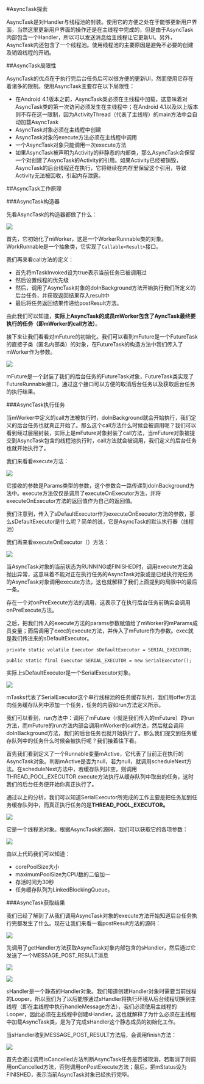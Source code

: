#AsyncTask探索

AsyncTask是对Handler与线程池的封装。使用它的方便之处在于能够更新用户界面，当然这里更新用户界面的操作还是在主线程中完成的，但是由于AsyncTask内部包含一个Handler，所以可以发送消息给主线程让它更新UI。另外，AsyncTask内还包含了一个线程池。使用线程池的主要原因是避免不必要的创建及销毁线程的开销。

##AsyncTask局限性

AsyncTask的优点在于执行完后台任务后可以很方便的更新UI，然而使用它存在着诸多的限制。使用AsyncTask主要存在以下局限性：

* 在Android 4.1版本之前，AsyncTask类必须在主线程中加载，这意味着对AsyncTask类的第一次访问必须发生在主线程中；在Android 4.1以及以上版本则不存在这一限制，因为ActivityThread（代表了主线程）的main方法中会自动加载AsyncTask
* AsyncTask对象必须在主线程中创建
* AsyncTask对象的execute方法必须在主线程中调用
* 一个AsyncTask对象只能调用一次execute方法
* 如果AsyncTask被声明为Activity的非静态的内部类，那么AsyncTask会保留一个对创建了AsyncTask的Activity的引用。如果Activity已经被销毁，AsyncTask的后台线程还在执行，它将继续在内存里保留这个引用，导致Activity无法被回收，引起内存泄露。

##AsyncTask工作原理

###AsyncTask构造器

先看AsyncTask的构造器都做了什么：

![](/assets/AsyncTask_Construct.jpeg)

首先，它初始化了mWorker，这是一个WorkerRunnable类的对象。WorkRunnable是一个抽象类，它实现了`Callable<Result>`接口。

我们再来看call方法的定义：
* 首先将mTaskInvoked设为true表示当前任务已被调用过
* 然后设置线程的优先级
* 然后，调用了AsyncTask对象的doInBackground方法开始执行我们所定义的后台任务，并获取返回结果存入result中
* 最后将任务返回结果传递给postResult方法。

由此我们可以知道，**实际上AsyncTask的成员mWorker包含了AyncTask最终要执行的任务（即mWorker的call方法）**。

接下来让我们看看对mFuture的初始化。我们可以看到mFuture是一个FutureTask的直接子类（匿名内部类）的对象，在FutureTask的构造方法中我们传入了mWorker作为参数。

![](/assets/FutureTask_Constructor.jpeg)

mFuture是一个封装了我们的后台任务的FutureTask对象，FutureTask类实现了FutureRunnable接口，通过这个接口可以方便的取消后台任务以及获取后台任务的执行结果。

###AsyncTask执行任务

当mWorker中定义的call方法被执行时，doInBackground就会开始执行，我们定义的后台任务也就真正开始了。那么这个call方法什么时候会被调用呢？我们可以看到经过层层封装，实际上是mFuture对象封装了call方法，当mFuture对象被提交到AsyncTask包含的线程池执行时，call方法就会被调用，我们定义的后台任务也就开始执行了。

我们来看看execute方法：

![](/assets/AsyncTask_execute.jpg)

它接收的参数是Params类型的参数，这个参数会一路传递到doInBackground方法中。execute方法仅仅是调用了executeOnExecutor方法，并将executeOnExecutor方法的返回值作为自己的返回值。

我们注意到，传入了sDefaultExecutor作为executeOnExecutor方法的参数，那么sDefaultExecutor是什么呢？简单的说，它是AsyncTask的默认执行器（线程池）

我们再来看executeOnExecutor（）方法：

![](/assets/AsyncTask_executeOnExecutor.jpeg)

当AsyncTask对象的当前状态为RUNNING或FINISHED时，调用execute方法会抛出异常，这意味着不能对正在执行任务的AsyncTask对象或是已经执行完任务的AsyncTask对象调用execute方法，这也就解释了我们上面提到的局限中的最后一条。

存在一个对onPreExecute方法的调用，这表示了在执行后台任务前确实会调用onPreExecute方法。

之后，把我们传入的execute方法的params参数赋值给了mWorker的mParams成员变量；而后调用了exec的execute方法，并传入了mFuture作为参数。exec就是我们传进来的sDefaultExecutor。

```
private static volatile Executor sDefaultExecutor = SERIAL_EXECUTOR;

public static final Executor SERIAL_EXECUTOR = new SerialExecutor();
```

实际上sDefaultExecutor是一个SerialExecutor对象。

![](/assets/AsyncTask_SerialExecutor.jpg)

mTasks代表了SerialExecutor这个串行线程池的任务缓存队列，我们用offer方法向任务缓存队列中添加一个任务，任务的内容如run方法定义所示。

我们可以看到，run方法中：调用了mFuture（r就是我们传入的mFuture）的run方法，而mFuture的run方法内部会调用mWorker的call方法，然后就会调用doInBackground方法，我们的后台任务也就开始执行了。那么我们提交到任务缓存队列中的任务什么时候会被执行呢？我们接着往下看。

首先我们看到定义了一个Runnable变量mActive，它代表了当前正在执行的AsyncTask对象。判断mActive是否为null，若为null，就调用scheduleNext方法。在scheduleNext方法中，若缓存队列非空，则调用THREAD_POOL_EXECUTOR.execute方法执行从缓存队列中取出的任务，这时我们的后台任务便开始你真正执行了。

通过以上的分析，我们可以知道SerialExecutor所完成的工作主要是把任务加到任务缓存队列中，而真正执行任务的是**THREAD_POOL_EXECUTOR。**

![](/assets/thread_pool_executor.jpeg)

它是一个线程池对象。根据AsyncTask的源码，我们可以获取它的各项参数：

![](/assets/thread_pool_executor_参数.jpeg)

由以上代码我们可以知道：
* corePoolSize大小
* maximumPoolSize为CPU数的二倍加一
* 存活时间为30秒
* 任务缓存队列为LinkedBlockingQueue。

###AsyncTask获取结果

我们已经了解到了从我们调用AsyncTask对象的execute方法开始知道后台任务执行完都发生了什么。现在让我们来看一看postResult方法的源码：

![](/assets/postResult.jpeg)

先调用了getHandler方法获取AsyncTask对象内部包含的sHandler，然后通过它发送了一个MESSAGE_POST_RESULT消息

![](/assets/getHandler.jpeg)

![](/assets/internalHandler.jpeg)

sHandler是一个静态的Handler对象。我们知道创建Handler对象时需要当前线程的Looper，所以我们为了以后能够通过sHandler将执行环境从后台线程切换到主线程（即在主线程中执行handleMessage方法），我们必须使用主线程的Looper，因此必须在主线程中创建sHandler。这也就解释了为什么必须在主线程中加载AsyncTask类，是为了完成sHandler这个静态成员的初始化工作。

当sHandler收到MESSAGE_POST_RESULT方法后，会调用finish方法：

![](/assets/AsyncTask_finish.jpeg)

首先会通过调用isCancelled方法判断AsyncTask任务是否被取消，若取消了则调用onCancelled方法，否则调用onPostExecute方法；最后，把mStatus设为FINISHED，表示当前AsyncTask对象已经执行完毕。


